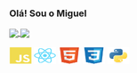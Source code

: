 ### Olá! Sou o Miguel

<a href="https://github.com/migsv/github-readme-stats">
  <img height=200 align="center" src="https://github-readme-stats.vercel.app/api?username=migsv&theme=dark" />
</a>
<a href="https://github.com/migsv/convoychat">
  <img height=200 align="center" src="https://github-readme-stats.vercel.app/api/top-langs?username=migsv&layout=compact&langs_count=8&card_width=320&theme=dark" />
</a>

<div style="display: inline_block"><br>
  <img align="center" alt="Mig-Js" height="30" width="40" src="https://raw.githubusercontent.com/devicons/devicon/master/icons/javascript/javascript-plain.svg">
  <img align="center" alt="Mig-React" height="30" width="40" src="https://raw.githubusercontent.com/devicons/devicon/master/icons/react/react-original.svg">
  <img align="center" alt="Mig-HTML" height="30" width="40" src="https://raw.githubusercontent.com/devicons/devicon/master/icons/html5/html5-original.svg">
  <img align="center" alt="Mig-CSS" height="30" width="40" src="https://raw.githubusercontent.com/devicons/devicon/master/icons/css3/css3-original.svg">
  <img align="center" alt="Mig-Python" height="30" width="40" src="https://raw.githubusercontent.com/devicons/devicon/master/icons/python/python-original.svg">
</div>
